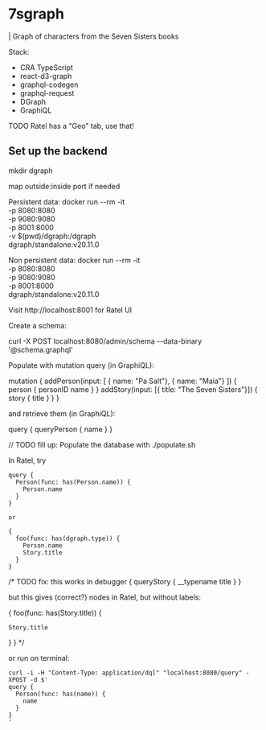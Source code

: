 # 7sgraph

| Graph of characters from the Seven Sisters books

Stack:

* CRA TypeScript
* react-d3-graph
* graphql-codegen
* graphql-request
* DGraph
* GraphiQL

TODO Ratel has a "Geo" tab, use that!

## Set up the backend

mkdir dgraph

map outside:inside port if needed

Persistent data:
docker run --rm -it \
    -p 8080:8080 \
    -p 9080:9080 \
    -p 8001:8000 \
    -v $(pwd)/dgraph:/dgraph \
    dgraph/standalone:v20.11.0

Non persistent data:
docker run --rm -it \
    -p 8080:8080 \
    -p 9080:9080 \
    -p 8001:8000 \
    dgraph/standalone:v20.11.0


Visit http://localhost:8001 for Ratel UI

Create a schema:

curl -X POST localhost:8080/admin/schema --data-binary '@schema.graphql'

Populate with mutation query (in GraphiQL):

mutation {
  addPerson(input: [
    { name: "Pa Salt"},
    { name: "Maia"}
  ]) {
    person {
      personID
      name
    }
  }
  addStory(input: [{ title: "The Seven Sisters"}]) {
    story {
      title
    }
  }
}

and retrieve them (in GraphiQL):

query {
  queryPerson {
    name
  }
}


// TODO fill up:
Populate the database with ./populate.sh

In Ratel, try 

```
query {
  Person(func: has(Person.name)) {
    Person.name
  }
}

or

{
  foo(func: has(dgraph.type)) {
    Person.name
    Story.title
  }
}
```

/* TODO fix: this works in debugger
{
  queryStory {
    __typename
    title
  }
}

but this gives (correct?) nodes in Ratel, but without labels:

{
  foo(func: has(Story.title)) {

    Story.title
  }
}
*/

or run on terminal:

```
curl -i -H "Content-Type: application/dql" "localhost:8080/query" -XPOST -d $'
query {
  Person(func: has(name)) {
    name
  }
}
' 
```